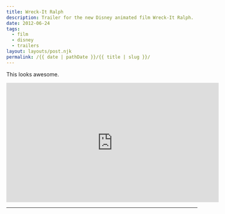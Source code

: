 ```yaml
---
title: Wreck-It Ralph
description: Trailer for the new Disney animated film Wreck-It Ralph.
date: 2012-06-24
tags: 
  - film
  - disney
  - trailers
layout: layouts/post.njk
permalink: /{{ date | pathDate }}/{{ title | slug }}/
---
```


This looks awesome.

<iframe class="youtube-video" width="560" height="315" src="https://www.youtube.com/embed/SfjEwDQI4JA" title="YouTube video player" frameborder="0" allow="accelerometer; autoplay; clipboard-write; encrypted-media; gyroscope; picture-in-picture; web-share" allowfullscreen></iframe>

---
